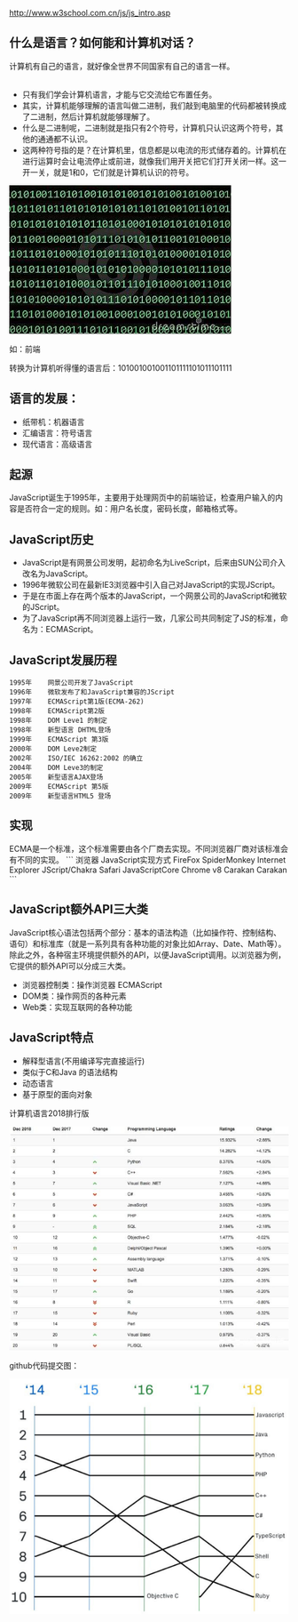 http://www.w3school.com.cn/js/js_intro.asp
<h2>什么是语言？如何能和计算机对话？</h2>
计算机有自己的语言，就好像全世界不同国家有自己的语言一样。<br><br>

- 只有我们学会计算机语言，才能与它交流给它布置任务。
- 其实，计算机能够理解的语言叫做二进制，我们敲到电脑里的代码都被转换成了二进制，然后计算机就能够理解了。
- 什么是二进制呢，二进制就是指只有2个符号，计算机只认识这两个符号，其他的通通都不认识。
- 这两种符号指的是？在计算机里，信息都是以电流的形式储存着的。计算机在进行运算时会让电流停止或前进，就像我们用开关把它们打开关闭一样。这一开一关，就是1和0，它们就是计算机认识的符号。
<img src="./images/1.jpg">

如：前端

转换为计算机听得懂的语言后：101001001001101111101011101111

<h2>语言的发展：</h2>

- 纸带机：机器语言
- 汇编语言：符号语言
- 现代语言：高级语言
<h2>起源</h2>
JavaScript诞生于1995年，主要用于处理网页中的前端验证，检查用户输入的内容是否符合一定的规则。如：用户名长度，密码长度，邮箱格式等。
<h2>JavaScript历史</h2>

- JavaScript是有网景公司发明，起初命名为LiveScript，后来由SUN公司介入改名为JavaScript。
- 1996年微软公司在最新IE3浏览器中引入自己对JavaScript的实现JScript。
- 于是在市面上存在两个版本的JavaScript，一个网景公司的JavaScript和微软的JScript。
- 为了JavaScript再不同浏览器上运行一致，几家公司共同制定了JS的标准，命名为：ECMAScript。

<h2>JavaScript发展历程</h2>

```
1995年    网景公司开发了JavaScript
1996年    微软发布了和JavaScript兼容的JScript
1997年    ECMAScript第1版(ECMA-262)
1998年    ECMAScript第2版
1998年    DOM Leve1 的制定
1998年    新型语言 DHTML登场
1999年    ECMAScript 第3版
2000年    DOM Leve2制定
2002年    ISO/IEC 16262:2002 的确立
2004年    DOM Leve3的制定
2005年    新型语言AJAX登场
2009年    ECMAScript 第5版
2009年    新型语言HTML5 登场
```
<h2>实现</h2>
ECMA是一个标准，这个标准需要由各个厂商去实现。不同浏览器厂商对该标准会有不同的实现。
```
浏览器             JavaScript实现方式
FireFox              SpiderMonkey
Internet Explorer     JScript/Chakra
Safari                JavaScriptCore
Chrome                   v8
Carakan                Carakan
```

<h2>JavaScript额外API三大类</h2>

JavaScript核心语法包括两个部分：基本的语法构造（比如操作符、控制结构、语句）和标准库（就是一系列具有各种功能的对象比如Array、Date、Math等）。除此之外，各种宿主环境提供额外的API，以便JavaScript调用。以浏览器为例，它提供的额外API可以分成三大类。
- 浏览器控制类：操作浏览器 ECMAScript
- DOM类：操作网页的各种元素
- Web类：实现互联网的各种功能

<h2>JavaScript特点</h2>

- 解释型语言(不用编译写完直接运行)
- 类似于C和Java 的语法结构
- 动态语言
- 基于原型的面向对象


计算机语言2018排行版

<img src="./images/2.jpg">

github代码提交图：

<img src="./images/3.png">
